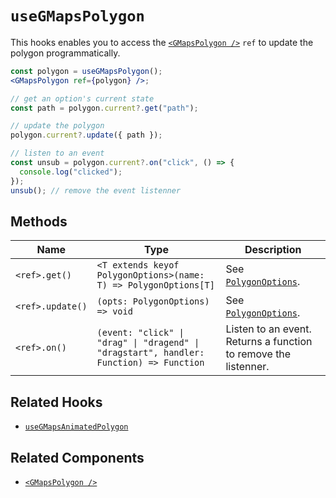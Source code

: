 # `useGMapsPolygon`

This hooks enables you to access the [`<GMapsPolygon />`](/docs/components/gmaps-polygon.md) `ref` to update the polygon programmatically.

```jsx
const polygon = useGMapsPolygon();
<GMapsPolygon ref={polygon} />;

// get an option's current state
const path = polygon.current?.get("path");

// update the polygon
polygon.current?.update({ path });

// listen to an event
const unsub = polygon.current?.on("click", () => {
  console.log("clicked");
});
unsub(); // remove the event listenner
```

## Methods

| Name             | Type                                                                                    | Description                                                                                                           |
| ---------------- | --------------------------------------------------------------------------------------- | --------------------------------------------------------------------------------------------------------------------- |
| `<ref>.get()`    | `<T extends keyof PolygonOptions>(name: T) => PolygonOptions[T]`                        | See [`PolygonOptions`](https://developers.google.com/maps/documentation/javascript/reference/polygon#PolygonOptions). |
| `<ref>.update()` | `(opts: PolygonOptions) => void`                                                        | See [`PolygonOptions`](https://developers.google.com/maps/documentation/javascript/reference/polygon#PolygonOptions). |
| `<ref>.on()`     | `(event: "click" \| "drag" \| "dragend" \| "dragstart", handler: Function) => Function` | Listen to an event. Returns a function to remove the listenner.                                                       |

## Related Hooks

- [`useGMapsAnimatedPolygon`](/docs/hooks/use-gmaps-animated-polygon.md)

## Related Components

- [`<GMapsPolygon />`](/docs/components/gmaps-polygon.md)
